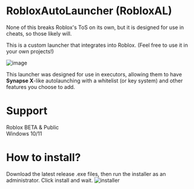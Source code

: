 # RobloxAutoLauncher (RobloxAL)

None of this breaks Roblox's ToS on its own, but it is designed for use in cheats, so those likely will.

This is a custom launcher that integrates into Roblox. (Feel free to use it in your own projects!)

![image](https://github.com/user-attachments/assets/74f4d528-bb2f-4b10-9446-72fd2d77e719)

This launcher was designed for use in executors, allowing them to have **Synapse X**-like autolaunching with a whitelist (or key system) and other features you choose to add.

# Support
Roblox BETA & Public </br>
Windows 10/11

# How to install?
Download the latest release .exe files, then run the installer as an administrator. Click install and wait. 
![installer](https://github.com/user-attachments/assets/5d5359a6-813f-4c44-9933-3d8b045b5bfb)

